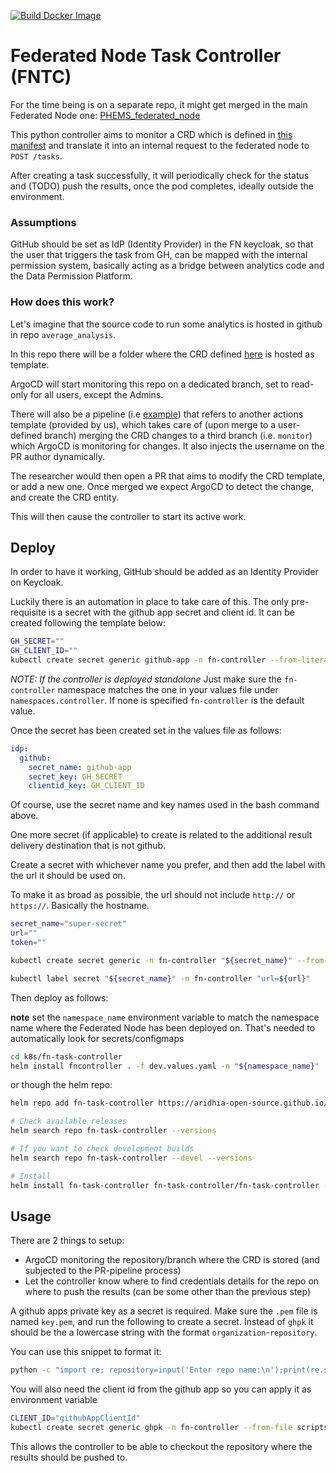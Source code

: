 [![Build Docker Image](https://github.com/Aridhia-Open-Source/federated-node-task-controller/actions/workflows/build.yml/badge.svg?branch=main)](https://github.com/Aridhia-Open-Source/federated-node-task-controller/actions/workflows/build.yml)
# Federated Node Task Controller (FNTC)

For the time being is on a separate repo, it might get merged in the main Federated Node one: [PHEMS_federated_node](https://github.com/Aridhia-Open-Source/PHEMS_federated_node)


This python controller aims to monitor a CRD which is defined in [this manifest](./k8s/crd.yaml) and translate it into an internal request to the federated node to `POST /tasks`.

After creating a task successfully, it will periodically check for the status and (TODO) push the results, once the pod completes, ideally outside the environment.

### Assumptions
GitHub should be set as IdP (Identity Provider) in the FN keycloak, so that the user that triggers the task from GH, can be mapped with the internal permission system, basically acting as a bridge between analytics code and the Data Permission Platform.

### How does this work?
Let's imagine that the source code to run some analytics is hosted in github in repo `average_analysis`.

In this repo there will be a folder where the CRD defined [here](./k8s/crd.yaml) is hosted as template.

ArgoCD will start monitoring this repo on a dedicated branch, set to read-only for all users, except the Admins.

There will also be a pipeline (i.e [example](./pipeline-template.yml)) that refers to another actions template (provided by us), which takes care of (upon merge to a user-defined branch) merging the CRD changes to a third branch (i.e. `monitor`) which ArgoCD is monitoring for changes. It also injects the username on the PR author dynamically.

The researcher would then open a PR that aims to modify the CRD template, or add a new one. Once merged we expect ArgoCD to detect the change, and create the CRD entity.

This will then cause the controller to start its active work.


## Deploy
In order to have it working, GitHub should be added as an Identity Provider on Keycloak.

Luckily there is an automation in place to take care of this. The only pre-requisite is a secret with the github app secret and client id. It can be created following the template below:
```sh
GH_SECRET=""
GH_CLIENT_ID=""
kubectl create secret generic github-app -n fn-controller --from-literal "GH_SECRET=$GH_SECRET" --from-literal "GH_CLIENT_ID=$GH_CLIENT_ID"
```

_NOTE: If the controller is deployed standalone_
Just make sure the `fn-controller` namespace matches the one in your values file under `namespaces.controller`.
If none is specified `fn-controller` is the default value.

Once the secret has been created set in the values file as follows:
```yaml
idp:
  github:
    secret_name: github-app
    secret_key: GH_SECRET
    clientid_key: GH_CLIENT_ID
```
Of course, use the secret name and key names used in the bash command above.

One more secret (if applicable) to create is related to the additional result delivery destination that is not github.

Create a secret with whichever name you prefer, and then add the label with the url it should be used on.

To make it as broad as possible, the url should not include `http://` or `https://`. Basically the hostname.
```sh
secret_name="super-secret"
url=""
token=""

kubectl create secret generic -n fn-controller "${secret_name}" --from-literal="auth=${token}"

kubectl label secret "${secret_name}" -n fn-controller "url=${url}"
```


Then deploy as follows:

__note__ set the `namespace_name` environment variable to match the namespace name where the Federated Node has been deployed on. That's needed to automatically look for secrets/configmaps
```bash
cd k8s/fn-task-controller
helm install fncontroller . -f dev.values.yaml -n "${namespace_name}"
```
or though the helm repo:
```sh
helm repo add fn-task-controller https://aridhia-open-source.github.io/federated-node-task-controller

# Check available releases
helm search repo fn-task-controller --versions

# If you want to check development builds
helm search repo fn-task-controller --devel --versions

# Install
helm install fn-task-controller fn-task-controller/fn-task-controller -f <custom_value.yaml> --create-namespace --namespace=$namespace_name
```

## Usage
There are 2 things to setup:
- ArgoCD monitoring the repository/branch where the CRD is stored (and subjected to the PR-pipeline process)
- Let the controller know where to find credentials details for the repo on where to push the results (can be some other than the previous step)

A github apps private key as a secret is required. Make sure the `.pem` file is named `key.pem`, and run the following to create a secret. Instead of `ghpk` it should be the a lowercase string with the format `organization`-`repository`.

You can use this snippet to format it:
```bash
python -c "import re; repository=input('Enter repo name:\n');print(re.sub(r'[\W_]+','-', repository.lower()))"
```

You will also need the client id from the github app so you can apply it as environment variable

```bash
CLIENT_ID="githubAppClientId"
kubectl create secret generic ghpk -n fn-controller --from-file scripts/key.pem --from-literal "GH_CLIENT_ID=$CLIENT_ID"
```
This allows the controller to be able to checkout the repository where the results should be pushed to.
